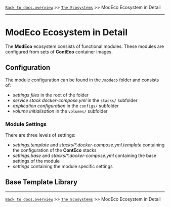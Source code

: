 [`Back to docs.overview`](../README.md) >> [`The Ecosystems`](../THE-ECOSYSTEMS.md) >> ModEco Ecosystem in Detail

-----
# ModEco Ecosystem in Detail

The __ModEco__ ecosystem consists of functional modules. These modules are configured from sets of __ContEco__ container images.

## Configuration

The module configuration can be found in the `/modeco` folder and consists of:
* _settings files_ in the root of the folder
* _service stack docker-compose.yml_ in the `stacks/` subfolder
* _application configuration_ in the `configs/` subfolder
* _volume initialisation_ in the `volumes/` subfolder

### Module Settings

There are three levels of settings:
* _settings.template_ and _stacks/*.docker-compose.yml.template_ containing the configuration of the __ContEco__ stacks
* _settings.base_ and _stacks/*.docker-compose.yml_ containing the base settings of the module
* _settings_ containing the module specific settings



## Base Template Library


-----
[`Back to docs.overview`](../README.md) >> [`The Ecosystems`](../THE-ECOSYSTEMS.md) >> ModEco Ecosystem in Detail
